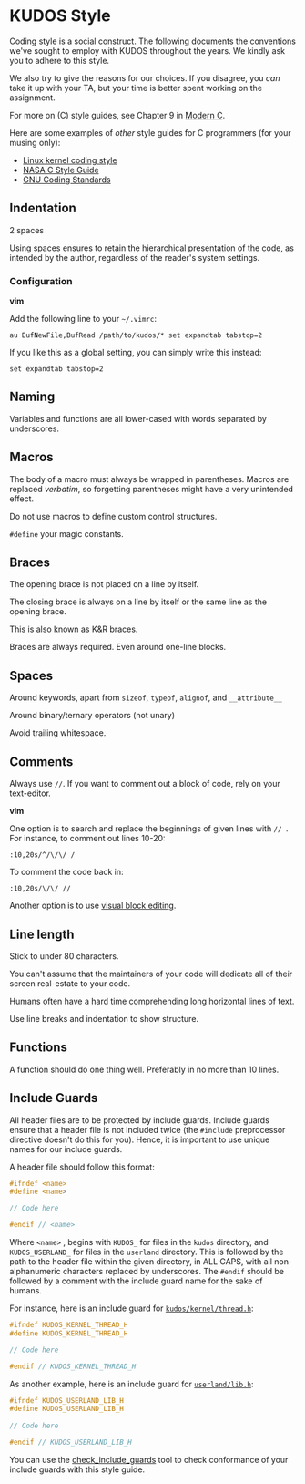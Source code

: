 # KUDOS Style

Coding style is a social construct. The following documents the conventions
we've sought to employ with KUDOS throughout the years. We kindly ask you to
adhere to this style.

We also try to give the reasons for our choices. If you disagree, you *can*
take it up with your TA, but your time is better spent working on the
assignment.

For more on (C) style guides, see Chapter 9 in [Modern
C](http://icube-icps.unistra.fr/index.php/File:ModernC.pdf).

Here are some examples of *other* style guides for C programmers (for your
musing only):

* [Linux kernel coding style](https://www.kernel.org/doc/Documentation/CodingStyle)
* [NASA C Style Guide](http://homepages.inf.ed.ac.uk/dts/pm/Papers/nasa-c-style.pdf)
* [GNU Coding Standards](https://www.gnu.org/prep/standards/standards.html)


## Indentation

2 spaces

Using spaces ensures to retain the hierarchical presentation of the code, as
intended by the author, regardless of the reader's system settings.


### Configuration

**vim**

Add the following line to your `~/.vimrc`:

```vim
au BufNewFile,BufRead /path/to/kudos/* set expandtab tabstop=2
```

If you like this as a global setting, you can simply write this instead:

```vim
set expandtab tabstop=2
```


## Naming

Variables and functions are all lower-cased with words separated by underscores.


## Macros

The body of a macro must always be wrapped in parentheses. Macros are replaced
*verbatim*, so forgetting parentheses might have a very unintended effect.

Do not use macros to define custom control structures.

`#define` your magic constants.


## Braces

The opening brace is not placed on a line by itself.

The closing brace is always on a line by itself or the same line as the opening brace.

This is also known as K&R braces.

Braces are always required. Even around one-line blocks.

## Spaces

Around keywords, apart from `sizeof`, `typeof`, `alignof`, and `__attribute__`

Around binary/ternary operators (not unary)

Avoid trailing whitespace.

## Comments

Always use `//`. If you want to comment out a block of code, rely on your text-editor.

**vim**

One option is to search and replace the beginnings of given lines with `// `.
For instance, to comment out lines 10-20:

```vim
:10,20s/^/\/\/ /
```

To comment the code back in:

```vim
:10,20s/\/\/ //
```

Another option is to use [visual block
editing](https://mkrmr.wordpress.com/2010/05/14/vim-tip-visual-block-editing/).


## Line length

Stick to under 80 characters.

You can't assume that the maintainers of your code will dedicate all of their
screen real-estate to your code.

Humans often have a hard time comprehending long horizontal lines of text.

Use line breaks and indentation to show structure.

## Functions

A function should do one thing well. Preferably in no more than 10 lines.


## Include Guards

All header files are to be protected by include guards. Include guards ensure
that a header file is not included twice (the `#include` preprocessor directive
doesn't do this for you). Hence, it is important to use unique names for our
include guards.

A header file should follow this format:

```C
#ifndef <name>
#define <name>

// Code here

#endif // <name>
```

Where `<name>` , begins with `KUDOS_` for files in the `kudos` directory, and
`KUDOS_USERLAND_` for files in the `userland` directory. This is followed by
the path to the header file within the given directory, in ALL CAPS, with all
non-alphanumeric characters replaced by underscores. The `#endif` should be
followed by a comment with the include guard name for the sake of humans.

For instance, here is an include guard for
[`kudos/kernel/thread.h`](kudos/kernel/thread.h):

```C
#ifndef KUDOS_KERNEL_THREAD_H
#define KUDOS_KERNEL_THREAD_H

// Code here

#endif // KUDOS_KERNEL_THREAD_H
```

As another example, here is an include guard for
[`userland/lib.h`](userland/lib.h):

```C
#ifndef KUDOS_USERLAND_LIB_H
#define KUDOS_USERLAND_LIB_H
  
// Code here

#endif // KUDOS_USERLAND_LIB_H
```

You can use the [check_include_guards](tools/check_include_guards.py) tool to
check conformance of your include guards with this style guide.
